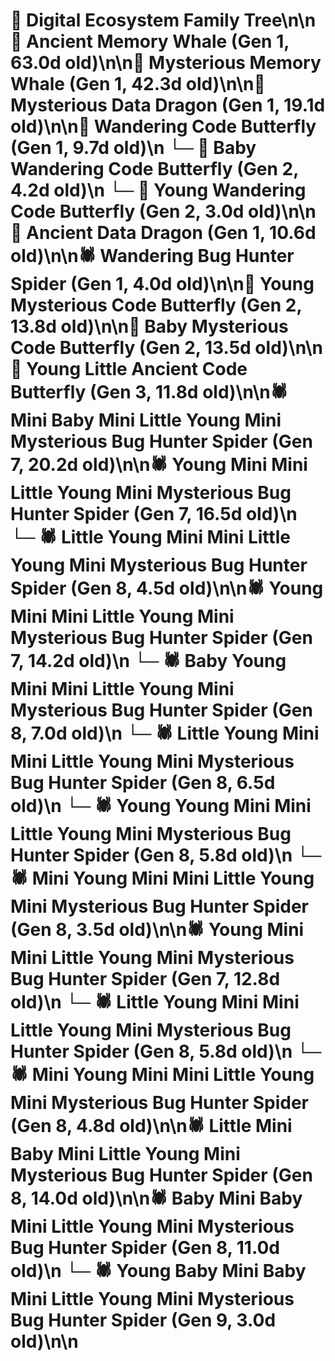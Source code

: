 # 🌳 Digital Ecosystem Family Tree\n\n🐋 Ancient Memory Whale (Gen 1, 63.0d old)\n\n🐋 Mysterious Memory Whale (Gen 1, 42.3d old)\n\n🐉 Mysterious Data Dragon (Gen 1, 19.1d old)\n\n🦋 Wandering Code Butterfly (Gen 1, 9.7d old)\n  └─ 🦋 Baby Wandering Code Butterfly (Gen 2, 4.2d old)\n  └─ 🦋 Young Wandering Code Butterfly (Gen 2, 3.0d old)\n\n🐉 Ancient Data Dragon (Gen 1, 10.6d old)\n\n🕷️ Wandering Bug Hunter Spider (Gen 1, 4.0d old)\n\n🦋 Young Mysterious Code Butterfly (Gen 2, 13.8d old)\n\n🦋 Baby Mysterious Code Butterfly (Gen 2, 13.5d old)\n\n🦋 Young Little Ancient Code Butterfly (Gen 3, 11.8d old)\n\n🕷️ Mini Baby Mini Little Young Mini Mysterious Bug Hunter Spider (Gen 7, 20.2d old)\n\n🕷️ Young Mini Mini Little Young Mini Mysterious Bug Hunter Spider (Gen 7, 16.5d old)\n  └─ 🕷️ Little Young Mini Mini Little Young Mini Mysterious Bug Hunter Spider (Gen 8, 4.5d old)\n\n🕷️ Young Mini Mini Little Young Mini Mysterious Bug Hunter Spider (Gen 7, 14.2d old)\n  └─ 🕷️ Baby Young Mini Mini Little Young Mini Mysterious Bug Hunter Spider (Gen 8, 7.0d old)\n  └─ 🕷️ Little Young Mini Mini Little Young Mini Mysterious Bug Hunter Spider (Gen 8, 6.5d old)\n  └─ 🕷️ Young Young Mini Mini Little Young Mini Mysterious Bug Hunter Spider (Gen 8, 5.8d old)\n  └─ 🕷️ Mini Young Mini Mini Little Young Mini Mysterious Bug Hunter Spider (Gen 8, 3.5d old)\n\n🕷️ Young Mini Mini Little Young Mini Mysterious Bug Hunter Spider (Gen 7, 12.8d old)\n  └─ 🕷️ Little Young Mini Mini Little Young Mini Mysterious Bug Hunter Spider (Gen 8, 5.8d old)\n  └─ 🕷️ Mini Young Mini Mini Little Young Mini Mysterious Bug Hunter Spider (Gen 8, 4.8d old)\n\n🕷️ Little Mini Baby Mini Little Young Mini Mysterious Bug Hunter Spider (Gen 8, 14.0d old)\n\n🕷️ Baby Mini Baby Mini Little Young Mini Mysterious Bug Hunter Spider (Gen 8, 11.0d old)\n  └─ 🕷️ Young Baby Mini Baby Mini Little Young Mini Mysterious Bug Hunter Spider (Gen 9, 3.0d old)\n\n